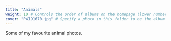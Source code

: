 ```yaml
---
title: "Animals"
weight: 10 # Controls the order of albums on the homepage (lower number appears first)
cover: "P4191670.jpg" # Specify a photo in this folder to be the album cover
---
```


Some of my favourite animal photos.
